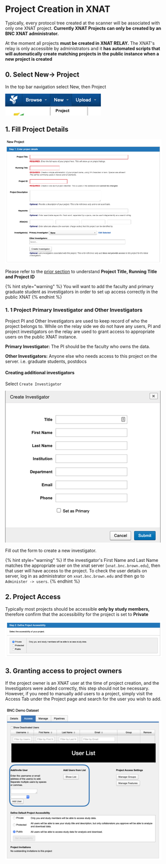 # Project Creation in XNAT

Typically, every protocol tree created at the scanner will be associated with only one XNAT project. **Currently XNAT Projects can only be created by an BNC XNAT administrator.**

At the moment all projects **must be created in XNAT RELAY.** The XNAT's relay is only accessible by administrators and it **has automated scripts that will automatically create matching projects in the public instance when a new project is created**

## 0. Select New-> Project

In the top bar navigation select New, then Project&#x20;

![](<../.gitbook/assets/image (1).png>)

## 1. Fill Project Details

![Form for filing New Project Details](<../.gitbook/assets/image (4).png>)

Please refer to the [prior section](managing-your-projects.md#xnat-project-title-and-id) to understand **Project Title, Running Title and Project ID**

{% hint style="warning" %}
You will want to add the faculty and primary graduate student as investigators in order to set up access correctly in the public XNAT
{% endhint %}

### 1. 1 Project Primary Investigator and Other Investigators

Project PI and Other Investigators are used to keep record of who the project belongs to. While on the relay side we do not have any users, PI and project investigators on the relay are used to grant access to appropriate users on the public XNAT instance.&#x20;

**Primary Investigator:** The PI should be the faculty who owns the data.&#x20;

**Other Investigators:** Anyone else who needs access to this project on the server. i.e. graduate students, postdocs

#### Creating additional investigators

Select `Create Investigator`

![](<../.gitbook/assets/image (6).png>)

Fill out the form to create a new investigator.&#x20;

{% hint style="warning" %}
If the investigator's First Name and Last Name matches the appropriate user on the xnat server (`xnat.bnc.brown.edu`), then that user will have access to the project. To check the user details on server, log in as administrator on `xnat.bnc.brown.edu` and then go to `Administer -> users`.
{% endhint %}

## 2. Project Access

Typically most projects should be accessible **only by study members,** therefore confirm that the accessibility for the project is set to **Private**

![Project Accessibility Settings](<../.gitbook/assets/image (21).png>)

## 3. Granting access to project owners

If the project owner is an XNAT user at the time of project creation, and the Investigators were added correctly, this step should not be necessary. However, if you need to manually add users to a project, simply visit the Access Tab under the Project page and search for the user you wish to add.

![Access tab, where project members can be added](../.gitbook/assets/xnat1.png)

